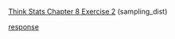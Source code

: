 [Think Stats Chapter 8 Exercise 2](http://greenteapress.com/thinkstats2/html/thinkstats2009.html#toc77) (sampling_dist)

[response](https://github.com/weizhao-BME/dsp/blob/master/lessons/statistics/thinkstats_exercise/chapter8_exercise2.ipynb)
